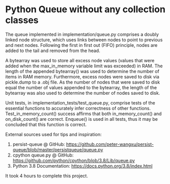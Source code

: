 # Python Queue without any collection classes

The queue implemented in implementation/queue.py comprises a doubly linked node structure, which uses links between nodes to point to previous and next nodes. Following the first in first out (FIFO) principle, nodes are added to the tail and removed from the head. 

A bytearray was used to store all excess node values (values that were added when the max_in_memory variable limit was exceeded) in RAM. The length of the appended bytearray() was used to determine the number of items in RAM memory. Furthermore, excess nodes were saved to disk via pickle.dump to a .obj file. As the number of nodes that were saved to disk equal the number of values appended to the bytearray, the length of the bytearray was also used to determine the number of nodes saved to disk.

Unit tests, in implementation_tests/test_queue.py, comprise tests of the essential functions to accurately infer correctness of other functions. Test_in_memory_count() success affirms that both in_memory_count() and on_disk_count() are correct. Enqueue() is used in all tests, thus it may be concluded that this function is correct.

External sources used for tips and inspiration:
1. persist-queue @ GitHub: https://github.com/peter-wangxu/persist-queue/blob/master/persistqueue/queue.py
2. cpython queue.py @ GitHub: https://github.com/python/cpython/blob/3.8/Lib/queue.py
3. Python 3.8 Documentation: https://docs.python.org/3.8/index.html

It took 4 hours to complete this project.
